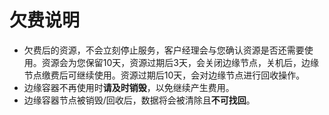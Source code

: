 # 欠费说明

- 欠费后的资源，不会立刻停止服务，客户经理会与您确认资源是否还需要使用。资源会为您保留10天，资源过期后3天，会关闭边缘节点，关机后，边缘节点缴费后可继续使用。资源过期后10天，会对边缘节点进行回收操作。
- 边缘容器不再使用时**请及时销毁**，以免继续产生费用。
- 边缘容器节点被销毁/回收后，数据将会被清除且**不可找回**。


